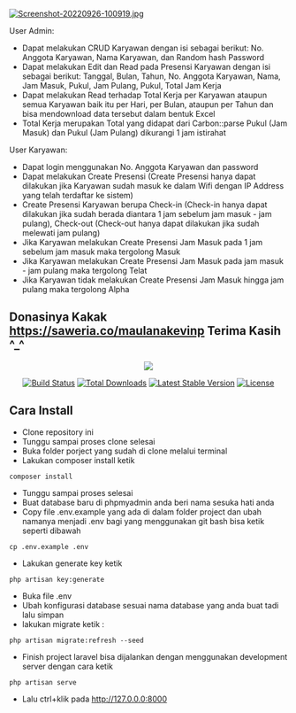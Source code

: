 [![Screenshot-20220926-100919.jpg](https://i.postimg.cc/BvHmMxmT/Screenshot-20220926-100919.jpg)](https://postimg.cc/cK17J8yC)

User Admin:
- Dapat melakukan CRUD Karyawan dengan isi sebagai berikut: No. Anggota Karyawan, Nama Karyawan, dan Random hash Password
- Dapat melakukan Edit dan Read pada Presensi Karyawan dengan isi sebagai berikut: Tanggal, Bulan, Tahun, No. Anggota Karyawan, Nama, Jam Masuk, Pukul, Jam Pulang, Pukul, Total Jam Kerja
- Dapat melakukan Read terhadap Total Kerja per Karyawan ataupun semua Karyawan baik itu per Hari, per Bulan, ataupun per Tahun dan bisa mendownload data tersebut dalam bentuk Excel
- Total Kerja merupakan Total yang didapat dari Carbon::parse Pukul (Jam Masuk) dan Pukul (Jam Pulang) dikurangi 1 jam istirahat

User Karyawan:
- Dapat login menggunakan No. Anggota Karyawan dan password
- Dapat melakukan Create Presensi (Create Presensi hanya dapat dilakukan jika Karyawan sudah masuk ke dalam Wifi dengan IP Address yang telah terdaftar ke sistem)
- Create Presensi Karyawan berupa Check-in (Check-in hanya dapat dilakukan jika sudah berada diantara 1 jam sebelum jam masuk - jam pulang), Check-out (Check-out hanya dapat dilakukan jika sudah melewati jam pulang)
- Jika Karyawan melakukan Create Presensi Jam Masuk pada 1 jam sebelum jam masuk maka tergolong Masuk
- Jika Karyawan melakukan Create Presensi Jam Masuk pada jam masuk - jam pulang maka tergolong Telat
- Jika Karyawan tidak melakukan Create Presensi Jam Masuk hingga jam pulang maka tergolong Alpha

## Donasinya Kakak https://saweria.co/maulanakevinp Terima Kasih ^_^

<p align="center"><img src="https://laravel.com/assets/img/components/logo-laravel.svg"></p>

<p align="center">
<a href="https://travis-ci.org/laravel/framework"><img src="https://travis-ci.org/laravel/framework.svg" alt="Build Status"></a>
<a href="https://packagist.org/packages/laravel/framework"><img src="https://poser.pugx.org/laravel/framework/d/total.svg" alt="Total Downloads"></a>
<a href="https://packagist.org/packages/laravel/framework"><img src="https://poser.pugx.org/laravel/framework/v/stable.svg" alt="Latest Stable Version"></a>
<a href="https://packagist.org/packages/laravel/framework"><img src="https://poser.pugx.org/laravel/framework/license.svg" alt="License"></a>
</p>

## Cara Install
- Clone repository ini
- Tunggu sampai proses clone selesai
- Buka folder porject yang sudah di clone melalui terminal
- Lakukan composer install ketik
```terminal
composer install
```
- Tunggu sampai proses selesai
- Buat database baru di phpmyadmin anda beri nama sesuka hati anda
- Copy file .env.example yang ada di dalam folder project dan ubah namanya menjadi .env
bagi yang menggunakan git bash bisa ketik seperti dibawah
```terminal
cp .env.example .env
```
- Lakukan generate key ketik 
```terminal
php artisan key:generate
```
- Buka file .env
- Ubah konfigurasi database sesuai nama database yang anda buat tadi lalu simpan
- lakukan migrate ketik :
```terminal
php artisan migrate:refresh --seed
```
- Finish project laravel bisa dijalankan dengan menggunakan development server dengan cara ketik
```terminal
php artisan serve
```
- Lalu ctrl+klik pada http://127.0.0.0:8000
